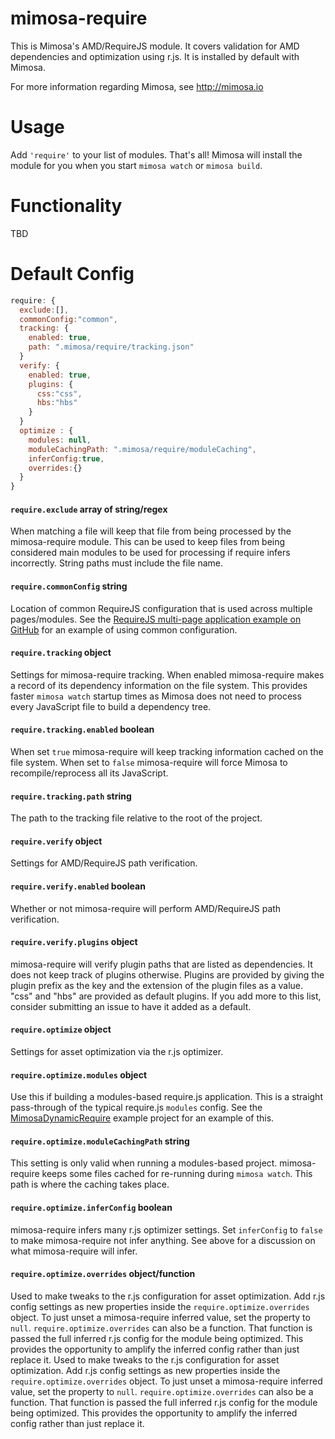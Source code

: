 mimosa-require
===========

This is Mimosa's AMD/RequireJS module.  It covers validation for AMD dependencies and optimization using r.js.  It is installed by default with Mimosa.

For more information regarding Mimosa, see http://mimosa.io

# Usage

Add `'require'` to your list of modules.  That's all!  Mimosa will install the module for you when you start `mimosa watch` or `mimosa build`.

# Functionality

TBD

# Default Config

```javascript
require: {
  exclude:[],
  commonConfig:"common",
  tracking: {
    enabled: true,
    path: ".mimosa/require/tracking.json"
  }
  verify: {
    enabled: true,
    plugins: {
      css:"css",
      hbs:"hbs"
    }
  }
  optimize : {
    modules: null,
    moduleCachingPath: ".mimosa/require/moduleCaching",
    inferConfig:true,
    overrides:{}
  }
}
```

#### `require.exclude` array of string/regex
When matching a file will keep that file from being processed by the mimosa-require module. This can be used to keep files from being considered main modules to be used for processing if require infers incorrectly. String paths must include the file name.

#### `require.commonConfig` string
Location of common RequireJS configuration that is used across multiple pages/modules. See the [RequireJS multi-page application example on GitHub](https://github.com/requirejs/example-multipage/tree/master/www/js) for an example of using common configuration.

#### `require.tracking` object
Settings for mimosa-require tracking. When enabled mimosa-require makes a record of its dependency information on the file system. This provides faster `mimosa watch` startup times as Mimosa does not need to process every JavaScript file to build a dependency tree.

#### `require.tracking.enabled` boolean
When set `true` mimosa-require will keep tracking information cached on the file system. When set to `false` mimosa-require will force Mimosa to recompile/reprocess all its JavaScript.

#### `require.tracking.path` string
The path to the tracking file relative to the root of the project.

#### `require.verify` object
Settings for AMD/RequireJS path verification.

#### `require.verify.enabled` boolean
Whether or not mimosa-require will perform AMD/RequireJS path verification.

#### `require.verify.plugins` object
mimosa-require will verify plugin paths that are listed as dependencies. It does not keep track of plugins otherwise. Plugins are provided by giving the plugin prefix as the key and the extension of the plugin files as a value. "css" and "hbs" are provided as default plugins. If you add more to this list, consider submitting an issue to have it added as a default.

#### `require.optimize` object
Settings for asset optimization via the r.js optimizer.

#### `require.optimize.modules` object
Use this if building a modules-based require.js application. This is a straight pass-through of the typical require.js `modules` config.  See the [MimosaDynamicRequire](https://github.com/dbashford/MimosaDynamicRequire) example project for an example of this.

#### `require.optimize.moduleCachingPath` string
This setting is only valid when running a modules-based project. mimosa-require keeps some files cached for re-running during `mimosa watch`. This path is where the caching takes place.

#### `require.optimize.inferConfig` boolean
mimosa-require infers many r.js optimizer settings. Set `inferConfig` to `false` to make mimosa-require not infer anything. See above for a discussion on what mimosa-require will infer.

#### `require.optimize.overrides` object/function
Used to make tweaks to the r.js configuration for asset optimization. Add r.js config settings as new properties inside the `require.optimize.overrides` object. To just unset a mimosa-require inferred value, set the property to `null`. `require.optimize.overrides` can also be a function. That function is passed the full inferred r.js config for the module being optimized. This provides the opportunity to amplify the inferred config rather than just replace it.
Used to make tweaks to the r.js configuration for asset optimization. Add r.js config settings as new properties inside the `require.optimize.overrides` object. To just unset a mimosa-require inferred value, set the property to `null`. `require.optimize.overrides` can also be a function. That function is passed the full inferred r.js config for the module being optimized. This provides the opportunity to amplify the inferred config rather than just replace it.
